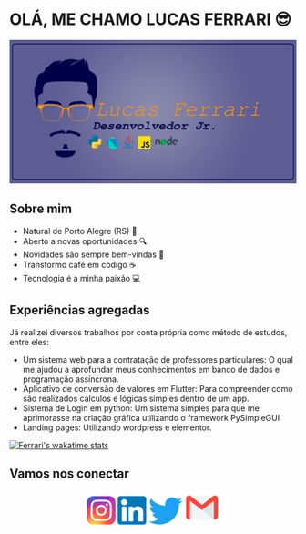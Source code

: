 # OLÁ, ME CHAMO LUCAS FERRARI 😎

![banner principal](/imgs/banner.png)

## Sobre mim 

* Natural de Porto Alegre (RS) 📌
* Aberto a novas oportunidades 🔍
* Novidades são sempre bem-vindas 📖
* Transformo café em código ☕
* Tecnologia é a minha paixão 💻
 
## Experiências agregadas
 
Já realizei diversos trabalhos por conta própria como método de estudos, entre eles:
 

* Um sistema web para a contratação de professores particulares:
    O qual me ajudou a aprofundar meus conhecimentos em banco de dados e programação assíncrona.
* Aplicativo de conversão de valores em Flutter: 
    Para compreender como são realizados cálculos e lógicas simples dentro de um app. 
* Sistema de Login em python:
    Um sistema simples para que me aprimorasse na criação gráfica utilizando o framework PySimpleGUI
* Landing pages:
    Utilizando wordpress e elementor.

[![Ferrari's wakatime stats](https://github-readme-stats.vercel.app/api/wakatime?username=ferrarilucas)](https://github.com/ferrarilucas)


## Vamos nos conectar
<div align = "center">
<a href = "https://instagram.com/ferrarilr" target="_blank"><img src = "/imgs/instagram-logo.png" width="50" /></a>
<a href = "https://www.linkedin.com/in/lucasferrarir/" target="_blank"><img src = "/imgs/linkedin.png" width="50" /></a>
<a href = "https://twitter.com/ferrarilr" target="_blank"><img src = "/imgs/twitter.png" width="60" /></a>
<a href = "mailto:ferrari.lucasr@gmail.com" target="_blank"><img src = "/imgs/email.png" width="60" /></a>
</div>
